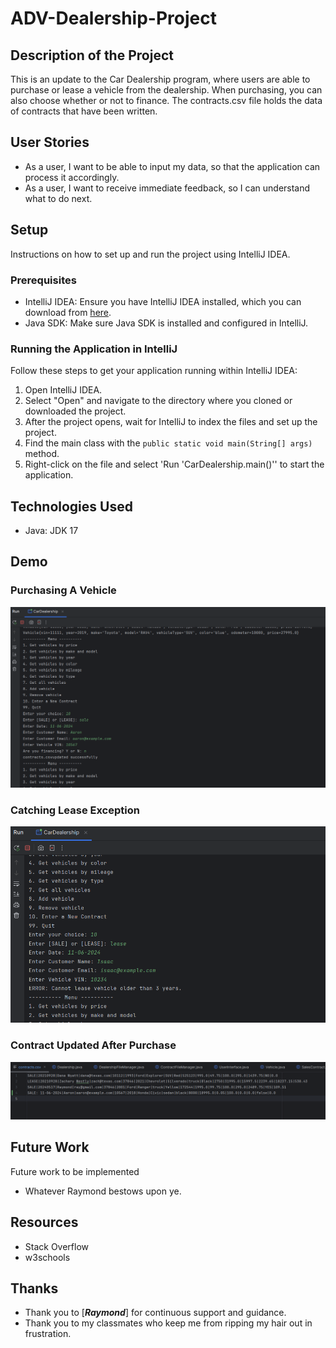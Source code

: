 # ADV-Dealership-Project

## Description of the Project

This is an update to the Car Dealership program, where users are able to purchase or lease a vehicle from the dealership. When purchasing, you can also choose whether or not to finance. The contracts.csv file holds the data of contracts that have been written.

## User Stories

- As a user, I want to be able to input my data, so that the application can process it accordingly.
- As a user, I want to receive immediate feedback, so I can understand what to do next.

## Setup

Instructions on how to set up and run the project using IntelliJ IDEA.

### Prerequisites

- IntelliJ IDEA: Ensure you have IntelliJ IDEA installed, which you can download from [here](https://www.jetbrains.com/idea/download/).
- Java SDK: Make sure Java SDK is installed and configured in IntelliJ.

### Running the Application in IntelliJ

Follow these steps to get your application running within IntelliJ IDEA:

1. Open IntelliJ IDEA.
2. Select "Open" and navigate to the directory where you cloned or downloaded the project.
3. After the project opens, wait for IntelliJ to index the files and set up the project.
4. Find the main class with the `public static void main(String[] args)` method.
5. Right-click on the file and select 'Run 'CarDealership.main()'' to start the application.

## Technologies Used

- Java: JDK 17

## Demo

### **Purchasing A Vehicle**
![Buy Vehicle No Finance](imgs/BuyVehicleNoFinance.png)

### **Catching Lease Exception**
![Leasing Catch Exception](imgs/LeasingCatchException.png)

### **Contract Updated After Purchase**
![Updated Contract](imgs/UpdatedContract.png)

## Future Work

Future work to be implemented

- Whatever Raymond bestows upon ye.

## Resources

- Stack Overflow
- w3schools

## Thanks

- Thank you to [***Raymond***] for continuous support and guidance.
- Thank you to my classmates who keep me from ripping my hair out in frustration.